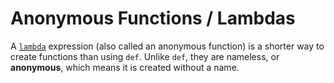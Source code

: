 # Anonymous Functions / Lambdas

A [`lambda`][lambdas] expression (also called an anonymous function) is a shorter way to create functions than using `def`. Unlike `def`, they are nameless, or **anonymous**, which means it is created without a name.

[lambdas]: https://docs.python.org/3/howto/functional.html?highlight=lambda%20expression#small-functions-and-the-lambda-expression